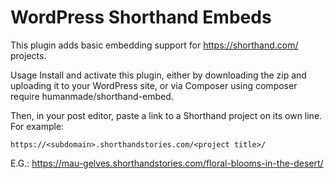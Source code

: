 # WordPress Shorthand Embeds
This plugin adds basic embedding support for https://shorthand.com/ projects.

Usage
Install and activate this plugin, either by downloading the zip and uploading it to your WordPress site, or via Composer using composer require humanmade/shorthand-embed.

Then, in your post editor, paste a link to a Shorthand project on its own line. For example:

`https://<subdomain>.shorthandstories.com/<project title>/`

E.G.:
https://mau-gelves.shorthandstories.com/floral-blooms-in-the-desert/
